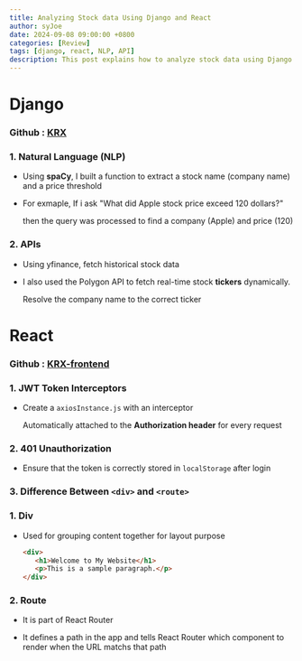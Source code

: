 ```yaml
---
title: Analyzing Stock data Using Django and React
author: syJoe
date: 2024-09-08 09:00:00 +0800
categories: [Review]
tags: [django, react, NLP, API]
description: This post explains how to analyze stock data using Django and React. Learn about natural language processing (NLP) and API usage.
---
```


# Django

### Github : [KRX](https://github.com/syjoe02/Krx)

### 1. **Natural Language (NLP)**
   - Using **spaCy**, I built a function to extract a stock name (company name) and a price threshold

   - For exmaple, If i ask "What did Apple stock price exceed 120 dollars?" 
   
      then the query was processed to find a company (Apple) and price (120)

### 2. **APIs**

- Using yfinance, fetch historical stock data

- I also used the Polygon API to fetch real-time stock **tickers** dynamically.

   Resolve the company name to the correct ticker


# React

### Github : [KRX-frontend](https://github.com/syjoe02/Krx-frontend)

### 1. **JWT Token Interceptors**

- Create a `axiosInstance.js` with an interceptor

   Automatically attached to the **Authorization header** for every request

### 2. **401 Unauthorization**

- Ensure that the token is correctly stored in `localStorage` after login

### 3. **Difference Between `<div>` and `<route>`**

### 1. Div

- Used for grouping content together for layout purpose

   ```html
   <div>
      <h1>Welcome to My Website</h1>
      <p>This is a sample paragraph.</p>
   </div>
   ```

### 2. Route

- It is part of React Router

- It defines a path in the app and tells React Router which component to render when the URL matchs that path
